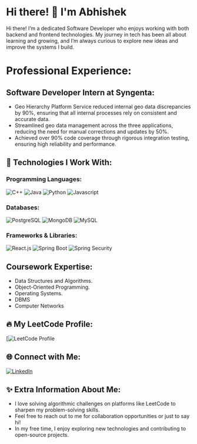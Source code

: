 # Hi there! 👋 I'm Abhishek

Hi there! I’m a dedicated Software Developer who enjoys working with both backend and frontend technologies. My journey in tech has been all about learning and growing, and I’m always curious to explore new ideas and improve the systems I build.

# Professional Experience:
## Software Developer Intern at Syngenta:
 - Geo Hierarchy Platform Service reduced internal geo data discrepancies by 90%, ensuring that all internal
processes rely on consistent and accurate data.
 - Streamlined geo data management across the three applications, reducing the need for manual corrections and
updates by 50%.
 - Achieved over 90% code coverage through rigorous integration testing, ensuring high reliability and
performance.

## 🚀 Technologies I Work With:

### Programming Languages:
![C++](https://img.shields.io/badge/C++-blue?logo=c%2B%2B)
![Java](https://img.shields.io/badge/Java-orange?logo=java)
![Python](https://img.shields.io/badge/Python-yellow?logo=python)
![Javascript](https://img.shields.io/badge/Javascript-red?logo=javascript)

### Databases:
![PostgreSQL](https://img.shields.io/badge/PostgreSQL-blue?logo=postgresql)
![MongoDB](https://img.shields.io/badge/MongoDB-green?logo=mongodb)
![MySQL](https://img.shields.io/badge/MySQL-blue?logo=mysql)

### Frameworks & Libraries:
![React.js](https://img.shields.io/badge/React.js-blue?logo=react)
![Spring Boot](https://img.shields.io/badge/Spring_Boot-lightgreen?logo=springboot)
![Spring Security](https://img.shields.io/badge/Spring_Security-green?logo=spring)

## Coursework Expertise: 
 - Data Structures and Algorithms.
 -  Object-Oriented Programming.
 -  Operating Systems.
 -  DBMS
 -  Computer Networks

## 🔥 My LeetCode Profile:

[![LeetCode Profile](https://leetcode.com/u/ikharabhishek/)

## 🌐 Connect with Me:

[![LinkedIn](https://img.shields.io/badge/LinkedIn-Abhishek%20Ikhar-blue)](https://www.linkedin.com/in/abhishek-ikhar/)

## ✨ Extra Information About Me:

- I love solving algorithmic challenges on platforms like LeetCode to sharpen my problem-solving skills.
- Feel free to reach out to me for collaboration opportunities or just to say hi!
-  In my free time, I enjoy exploring new technologies and contributing to open-source projects.
